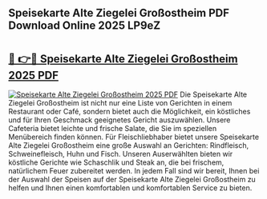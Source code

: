 ## Speisekarte Alte Ziegelei Großostheim PDF Download Online 2025 LP9eZ

# <h2><a href="http://gcecad.nevu.top/?p=Speisekarte+Alte+Ziegelei+Gro%c3%9fostheim">🔗 👉🔴 Speisekarte Alte Ziegelei Großostheim 2025 PDF</a></h2>

[![Speisekarte Alte Ziegelei Großostheim 2025 PDF](https://i.imgur.com/dBaPXMq.png)](http://gcecad.nevu.top/?p=Speisekarte+Alte+Ziegelei+Gro%c3%9fostheim)
Die Speisekarte Alte Ziegelei Großostheim ist nicht nur eine Liste von Gerichten in einem Restaurant oder Café, sondern bietet auch die Möglichkeit, ein köstliches und für Ihren Geschmack geeignetes Gericht auszuwählen. Unsere Cafeteria bietet leichte und frische Salate, die Sie im speziellen Menübereich finden können. Für Fleischliebhaber bietet unsere Speisekarte Alte Ziegelei Großostheim eine große Auswahl an Gerichten: Rindfleisch, Schweinefleisch, Huhn und Fisch. Unseren Auserwählten bieten wir köstliche Gerichte wie Schaschlik und Steak an, die bei frischem, natürlichem Feuer zubereitet werden. In jedem Fall sind wir bereit, Ihnen bei der Auswahl der Speisen auf der Speisekarte Alte Ziegelei Großostheim zu helfen und Ihnen einen komfortablen und komfortablen Service zu bieten.
